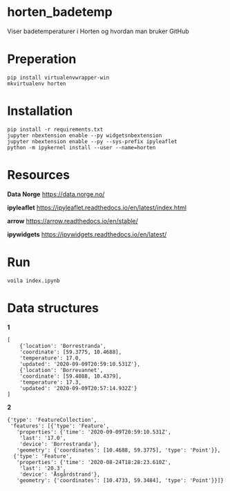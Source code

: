 # horten_badetemp
Viser badetemperaturer i Horten og hvordan man bruker GitHub

# Preperation

```
pip install virtualenvwrapper-win
mkvirtualenv horten
```

# Installation

```
pip install -r requirements.txt
jupyter nbextension enable --py widgetsnbextension
jupyter nbextension enable --py --sys-prefix ipyleaflet
python -m ipykernel install --user --name=horten
```

# Resources

**Data Norge**
https://data.norge.no/

**ipyleaflet**
https://ipyleaflet.readthedocs.io/en/latest/index.html

**arrow**
https://arrow.readthedocs.io/en/stable/

**ipywidgets**
https://ipywidgets.readthedocs.io/en/latest/

# Run
```
voila index.ipynb
```

# Data structures

**1**

```
[
    {'location': 'Borrestranda',
    'coordinate': [59.3775, 10.4688],
    'temperature': 17.0,
    'updated': '2020-09-09T20:59:10.531Z'},
    {'location': 'Borrevannet',
    'coordinate': [59.4088, 10.4379],
    'temperature': 17.3,
    'updated': '2020-09-09T20:57:14.932Z'}
]
```

**2**

```
{'type': 'FeatureCollection',
 'features': [{'type': 'Feature',
   'properties': {'time': '2020-09-09T20:59:10.531Z',
    'last': '17.0',
    'device': 'Borrestranda'},
   'geometry': {'coordinates': [10.4688, 59.3775], 'type': 'Point'}},
  {'type': 'Feature',
   'properties': {'time': '2020-08-24T18:28:23.610Z',
    'last': '20.3',
    'device': 'Åsgårdstrand'},
   'geometry': {'coordinates': [10.4733, 59.3484], 'type': 'Point'}}]}
```
